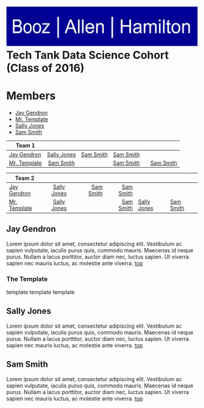 ![BAH Logo.](images/boozallenlogo.jpg) 
Tech Tank Data Science Cohort (Class of 2016)
================

# Members

- [Jay Gendron](#jay-gendron)
- [Mr. Template](#the-template)
- [Sally Jones](#sally-jones)
- [Sam Smith](#sam-smith) 
 
| Team 1        |          |   |      |  |   |
| ------------- |:-------------:| -----:|-----:|----|----|
| [Jay Gendron](#jay-gendron) | [Sally Jones](#sally-jones) |  [Sam Smith](#sam-smith) | [Sam Smith](#sam-smith) | | |
|[Mr. Template](#the-template)  | [Sam Smith](#sam-smith) |  | [Sam Smith](#sam-smith) | |[Sam Smith](#sam-smith) |

|Team 2 | | | | | |
| ------------- |:-------------:| -----:|-----:|----|----|
| [Jay Gendron](#jay-gendron) | [Sally Jones](#sally-jones) |  [Sam Smith](#sam-smith) | [Sam Smith](#sam-smith) |  | |
|[Mr. Template](#the-template)  | [Sally Jones](#sally-jones) |  | [Sam Smith](#sam-smith) |[Sally Jones](#sally-jones) | [Sam Smith](#sam-smith)|


## Jay Gendron

Lorem ipsum dolor sit amet, consectetur adipiscing elit. Vestibulum ac sapien vulputate, iaculis purus quis, commodo mauris. Maecenas id neque purus. Nullam a lacus porttitor, auctor diam nec, luctus sapien. Ut viverra sapien nec mauris luctus, ac molestie ante viverra. [top](#members)

### The Template

template template template

## Sally Jones

Lorem ipsum dolor sit amet, consectetur adipiscing elit. Vestibulum ac sapien vulputate, iaculis purus quis, commodo mauris. Maecenas id neque purus. Nullam a lacus porttitor, auctor diam nec, luctus sapien. Ut viverra sapien nec mauris luctus, ac molestie ante viverra. [top](#members)

## Sam Smith

Lorem ipsum dolor sit amet, consectetur adipiscing elit. Vestibulum ac sapien vulputate, iaculis purus quis, commodo mauris. Maecenas id neque purus. Nullam a lacus porttitor, auctor diam nec, luctus sapien. Ut viverra sapien nec mauris luctus, ac molestie ante viverra. [top](#members)


